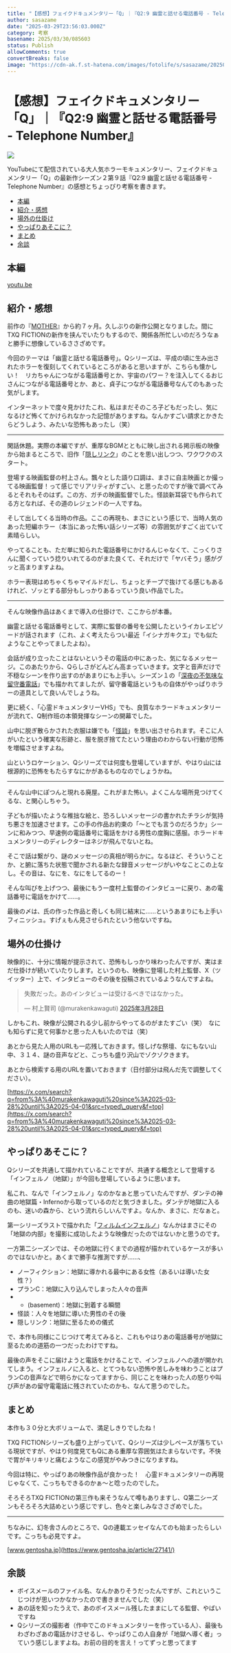 ```yaml
---
title: "【感想】フェイクドキュメンタリー「Q」｜『Q2:9 幽霊と話せる電話番号 - Telephone Number』"
author: sasazame
date: "2025-03-29T23:56:03.000Z"
category: 考察
basename: 2025/03/30/085603
status: Publish
allowComments: true
convertBreaks: false
image: "https://cdn-ak.f.st-hatena.com/images/fotolife/s/sasazame/20250330/20250330071027.png"
---
```

# 【感想】フェイクドキュメンタリー「Q」｜『Q2:9 幽霊と話せる電話番号 - Telephone Number』

![](https://cdn-ak.f.st-hatena.com/images/fotolife/s/sasazame/20250330/20250330071027.png)

YouTubeにて配信されている大人気ホラーモキュメンタリー、フェイクドキュメンタリー「Q」の最新作シーズン２第９話『Q2:9 幽霊と話せる電話番号 - Telephone Number』の感想とちょっぴり考察を書きます。

<!-- Extended Body -->

-   [本編](#本編)
-   [紹介・感想](#紹介感想)
-   [場外の仕掛け](#場外の仕掛け)
-   [やっぱりあそこに？](#やっぱりあそこに)
-   [まとめ](#まとめ)
-   [余談](#余談)

## 本編

[youtu.be](https://youtu.be/qZapP9IwwWU?si=7OC50HP344CWH2Wz)

## 紹介・感想

前作の『[MOTHER](https://youtu.be/02_bP4Vy-eo?si=01EwQN3HSKk0t17g)』から約７ヶ月。久しぶりの新作公開となりました。間にTXQ FICTIONの新作を挟んでいたりもするので、関係各所忙しいのだろうなぁと勝手に想像しているささざめです。

今回のテーマは「幽霊と話せる電話番号」。Qシリーズは、平成の頃に生み出されたホラーを復刻してくれているところがあると思いますが、こちらも懐かしい！　リカちゃんにつながる電話番号とか、宇宙のパワー？を注入してくるおじさんにつながる電話番号とか、あと、貞子につながる電話番号なんてのもあった気がします。

インターネットで度々見かけたこれ、私はまだそのころ子どもだったし、気になるけど怖くてかけられなかった記憶がありますね。なんかすごい請求とかきたらどうしよう、みたいな恐怖もあったし（笑）

* * *

閑話休題。実際の本編ですが、重厚なBGMとともに映し出される掲示板の映像から始まるところで、旧作「[隠しリンク](https://youtu.be/sTEB5N9ysf0?si=vF_lSRTy6GWQeb7l)」のことを思い出しつつ、ワクワクのスタート。

登場する映画監督の村上さん。飄々とした語り口調は、まさに自主映画とか撮ってる映画監督！って感じでリアリティがすごい、と思ったのですが後で調べてみるとそれもそのはず。この方、ガチの映画監督でした。怪談新耳袋でも作られてる方となれば、その道のレジェンドの一人ですね。

そして出してくる当時の作品。ここの再現も、まさにという感じで、当時人気のあった短編ホラー（本当にあった怖い話シリーズ等）の雰囲気がすごく出ていて素晴らしい。

やってることも、ただ単に知られた電話番号にかけるんじゃなくて、こっくりさんに聞くっていう捻りいれてるのがまた良くて、それだけで「ヤバそう」感がグッと高まりますよね。

ホラー表現はめちゃくちゃマイルドだし、ちょっとチープで抜けてる感じもあるけれど、ゾッとする部分もしっかりあるっていう良い作品でした。

* * *

そんな映像作品はあくまで導入の仕掛けで、ここからが本番。

幽霊と話せる電話番号として、実際に監督の番号を公開したというイカレエピソードが話されます（これ、よく考えたらつい最近「イシナガキクエ」でも似たようなことやってましたよね）。

会話が成り立ったことはないというその電話の中にあった、気になるメッセージ。このあたりから、Qらしさがどんどん高まっていきます。文字と音声だけで不穏なシーンを作り出すのがあまりにも上手い。シーズン１の「[深夜の不気味な留守番電話](https://youtu.be/PZ1jwzhh6T0?si=vbJLMCEB8oJNYt4G)」でも描かれてましたが、留守番電話というもの自体がやっぱりホラーの道具として良いんでしょうね。

更に続く、「心霊ドキュメンタリーVHS」でも、良質なホラードキュメンタリーが流れて、Q制作班の本領発揮なシーンの開幕でした。

山中に脱ぎ散らかされた衣服は嫌でも「[怪談](https://youtu.be/9Gz_OZG7SsU?si=CRGaJgbh4G12kDPp)」を思い出させられます。そこに人がいたという確実な形跡と、服を脱ぎ捨てたという理由のわからない行動が恐怖を増幅させますよね。

山というロケーション、Qシリーズでは何度も登場していますが、やはり山には根源的に恐怖をもたらすなにかがあるものなのでしょうかね。

* * *

そんな山中にぽつんと現れる廃屋。これがまた怖い。よくこんな場所見つけてくるな、と関心しちゃう。

子どもが描いたような稚拙な絵と、恐ろしいメッセージの書かれたチラシが気持ち悪さを加速させます。この手の作品お約束の「～とでも言うのだろうか」シーンに和みつつ、早速例の電話番号に電話をかける男性の度胸に感服。ホラードキュメンタリーのディレクターはネジが飛んでないとね。

そこで話は繋がり、謎のメッセージの真相が明らかに。なるほど、そういうことか、と腑に落ちた状態で聞かされる新たな録音メッセージがいやなことこの上なし。その音は、なにを、なにをしてるのー！

そんな叫びを上げつつ、最後にもう一度村上監督のインタビューに戻り、あの電話番号に電話をかけて……。

最後の〆は、氏の作った作品と奇しくも同じ結末に……というあまりにも上手いフィニッシュ。すげぇもん見させられたという他ないですね。

## 場外の仕掛け

映像的に、十分に情報が提示されて、恐怖もしっかり味わったんですが、実はまだ仕掛けが続いていたりします。というのも、映像に登場した村上監督、X（ツイッター）上で、インタビューのその後を投稿されているようなんですよね。

> 失敗だった。あのインタビューは受けるべきではなかった。
> 
> — 村上賢司 (@murakenkawaguti) [2025年3月28日](https://twitter.com/murakenkawaguti/status/1905470857293558090?ref_src=twsrc%5Etfw)

しかもこれ、映像が公開される少し前からやってるのがまたすごい（笑）　なにも知らずに見て何事かと思った人もいたのでは（笑）

あとから見た人用のURLも一応残しておきます。怪しげな祭壇、なにもない山中、３１４、謎の音声などと、こっちも盛り沢山でゾクゾクきます。

あとから検索する用のURLを置いておきます（日付部分は飛んだ先で調整してください）。

[https://x.com/search?q=from%3A%40murakenkawaguti%20since%3A2025-03-28%20until%3A2025-04-01&src=typed\_query&f=top](https://x.com/search?q=from%3A%40murakenkawaguti%20since%3A2025-03-28%20until%3A2025-04-01&src=typed_query&f=top)

## やっぱりあそこに？

Qシリーズを共通して描かれていることですが、共通する概念として登場する「インフェルノ（地獄）」が今回も登場しているように思います。

私これ、なんで「インフェルノ」なのかなぁと思っていたんですが、ダンテの神曲の地獄篇・Infernoから取っているのだと気づきました。ダンテが地獄に入るのも、迷いの森から、という流れらしいんですよ。なんか、まさに、だなぁと。

第一シリーズラストで描かれた「[フィルムインフェルノ](https://youtu.be/EpPbLqadKTU?si=NR-RqVyfPQKwCrBO)」なんかはまさにその「地獄の内部」を撮影に成功したような映像だったのではないかと思うのです。

一方第二シーズンでは、その地獄に行くまでの過程が描かれているケースが多いのではないかと。あくまで勝手な推測ですが……、

-   ノーフィクション：地獄に導かれる最中にある女性（あるいは導いた女性？）
-   プランC：地獄に入り込んでしまった人々の音声
-   -   (basement)：地獄に到着する瞬間
-   怪談：人々を地獄に導いた男性のその後
-   隠しリンク：地獄に至るための儀式

で、本作も同様にこじつけて考えてみると、これもやはりあの電話番号が地獄に至るための道筋の一つだったわけですね。

最後の声をそこに届けようと電話をかけることで、インフェルノへの道が開かれてしまう。インフェルノに入ると、とてつもない恐怖や苦しみを味わうことはプランCの音声などで明らかになってますから、同じことを味わった人の怒りや叫び声があの留守電電話に残されていたのかも、なんて思うのでした。

## まとめ

本作も３０分と大ボリュームで、満足しきりでしたね！

TXQ FICTIONシリーズも盛り上がっていて、Qシリーズは少しペースが落ちている現状ですが、やはり何度見てもQにある重厚な雰囲気はたまらないです。不快で胃がキリキリと痛むようなこの感覚がやみつきになりますね。

今回は特に、やっぱりあの映像作品が良かった！　心霊ドキュメンタリーの再現じゃなくて、こっちもできるのかぁ～と唸ったのでした。

そろそろTXQ FICTIONの第三作も来そうなんて噂もありますし、Q第二シーズンもそろそろ大詰めという感じですし、色々と楽しみなささざめでした。

* * *

ちなみに、幻冬舎さんのところで、Qの連載エッセイなんてのも始まったらしいです。こっちも必見ですよ。

[www.gentosha.jp](https://www.gentosha.jp/article/27141/)

## 余談

-   ボイスメールのファイル名、なんかありそうだったんですが、これというこじつけが思いつかなかったので書きませんでした（笑）
-   あの話を知ったうえで、あのボイスメール残したままにしてる監督、やばいですね
-   Qシリーズの撮影者（作中でこのドキュメンタリーを作っている人）、最後もわざわざあの電話かけさせるし、やっぱりこの人自身が「地獄へ導く者」っていう感じしますよね。お前の目的を言え！ってずっと思ってます